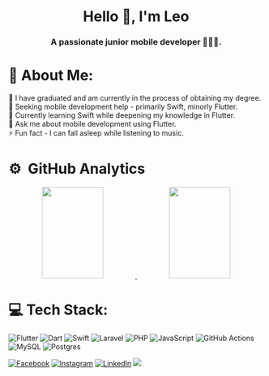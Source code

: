 <h1 align="center">Hello 🐺, I'm Leo</h1>
<h3 align="center">A passionate junior mobile developer 🧑🏻‍💻.</h3>

# 💫 About Me:
🔭 I have graduated and am currently in the process of obtaining my degree.<br>
🤝 Seeking mobile development help - primarily Swift, minorly Flutter.<br>
🌱 Currently learning Swift while deepening my knowledge in Flutter.<br>
💬 Ask me about mobile development using Flutter.<br>
⚡ Fun fact - I can fall asleep while listening to music.

# ⚙️ &nbsp;GitHub Analytics

<p align="center">
<a href="https://github.com/LeoMogiano">
  <img height="180em" width="49%" src="https://github-readme-stats-eight-theta.vercel.app/api?username=LeoMogiano&show_icons=true&theme=algolia&include_all_commits=true&count_private=true"/>
  <img height="180em" width="49%" src="https://github-readme-stats-eight-theta.vercel.app/api/top-langs/?username=LeoMogiano&layout=compact&langs_count=8&theme=algolia&hide=php,blade,css,html"/>
</a>
</p>


# 💻 Tech Stack:
![Flutter](https://img.shields.io/badge/Flutter-%2302569B.svg?style=for-the-badge&logo=Flutter&logoColor=white)
![Dart](https://img.shields.io/badge/dart-%230175C2.svg?style=for-the-badge&logo=dart&logoColor=white) 
![Swift](https://img.shields.io/badge/Swift-%23FA7343.svg?style=for-the-badge&logo=Swift&logoColor=white)
![Laravel](https://img.shields.io/badge/laravel-%23FF2D20.svg?style=for-the-badge&logo=laravel&logoColor=white)
![PHP](https://img.shields.io/badge/php-%23777BB4.svg?style=for-the-badge&logo=php&logoColor=white)
![JavaScript](https://img.shields.io/badge/javascript-%23323330.svg?style=for-the-badge&logo=javascript&logoColor=%23F7DF1E)
![GitHub Actions](https://img.shields.io/badge/GitHub_Actions-%232671E5.svg?style=for-the-badge&logo=githubactions&logoColor=white)
![MySQL](https://img.shields.io/badge/mysql-%2300f.svg?style=for-the-badge&logo=mysql&logoColor=white) 
![Postgres](https://img.shields.io/badge/postgres-%23316192.svg?style=for-the-badge&logo=postgresql&logoColor=white)

[![Facebook](https://img.shields.io/badge/Facebook-%231877F2.svg?logo=Facebook&logoColor=white)](https://facebook.com/leo.mogiano) 
[![Instagram](https://img.shields.io/badge/Instagram-%23E4405F.svg?logo=Instagram&logoColor=white)](https://instagram.com/leo_mogiano) 
[![LinkedIn](https://img.shields.io/badge/LinkedIn-%230A66C2.svg?logo=LinkedIn&logoColor=white)](https://www.linkedin.com/in/leomogiano/)
[![](https://visitcount.itsvg.in/api?id=LeoMogiano&icon=0&color=0)](https://visitcount.itsvg.in)
